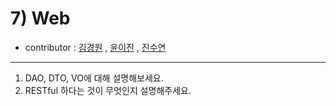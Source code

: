 # 7) Web
- contributor : [김경원](https://github.com/shining8543) , [윤이진](https://github.com/483759) , [진수연](https://github.com/jjuyeon)
<hr>

1. DAO, DTO, VO에 대해 설명해보세요.
2. RESTful 하다는 것이 무엇인지 설명해주세요.